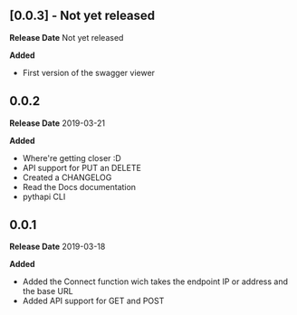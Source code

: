 ## [0.0.3] - Not yet released
**Release Date** Not yet released

**Added**

* First version of the swagger viewer

## 0.0.2
**Release Date** 2019-03-21

**Added**

* Where're getting closer :D
* API support for PUT an DELETE
* Created a CHANGELOG
* Read the Docs documentation
* pythapi CLI

## 0.0.1
**Release Date** 2019-03-18

**Added**

* Added the Connect function wich takes the endpoint IP or address and the base URL
* Added API support for GET and POST